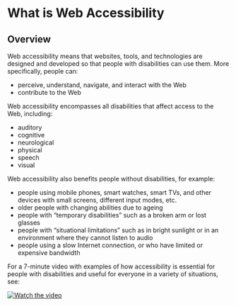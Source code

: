 # What is Web Accessibility

## Overview

Web accessibility means that websites, tools, and technologies are designed and developed so that people with disabilities can use them. More specifically, people can:

- perceive, understand, navigate, and interact with the Web
- contribute to the Web

Web accessibility encompasses all disabilities that affect access to the Web, including:

- auditory
- cognitive
- neurological
- physical
- speech
- visual

Web accessibility also benefits people without disabilities, for example:

- people using mobile phones, smart watches, smart TVs, and other devices with small screens, different input modes, etc.
- older people with changing abilities due to ageing
- people with “temporary disabilities” such as a broken arm or lost glasses
- people with “situational limitations” such as in bright sunlight or in an environment where they cannot listen to audio
- people using a slow Internet connection, or who have limited or expensive bandwidth

For a 7-minute video with examples of how accessibility is essential for people with disabilities and useful for everyone in a variety of situations, see:

[![Watch the video](https://www.w3.org/WAI/content-images/intro-accessibility/video-still-accessibility-perspectives-16-9.jpg)](https://www.youtube.com/watch?v=3f31oufqFSM)
